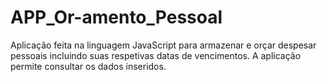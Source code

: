 # APP_Or-amento_Pessoal
Aplicação feita na linguagem JavaScript para armazenar e orçar despesar pessoais incluindo suas respetivas datas de vencimentos. A aplicação permite consultar os dados inseridos. 
